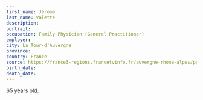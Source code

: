 ```yaml
---
first_name: Jérôme
last_name: Valette
description: 
portrait: 
occupation: Family Physician (General Practitioner)
employer: 
city: La Tour-d'Auvergne
province: 
country: France
source: https://france3-regions.francetvinfo.fr/auvergne-rhone-alpes/puy-de-dome/coronavirus-puy-dome-hommage-village-son-medecin-mort-du-covid-19-1820096.html
birth_date: 
death_date: 
---
```


65 years old.